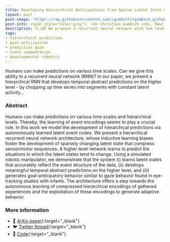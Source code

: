 ```yaml
---
title: Developing Hierarchical Anticipations from Sparse Latent State Changes
layout: post
post-image: "https://raw.githubusercontent.com/cgumbsch/cgumbsch.github.io/master/assets/images/skips.gif"
post-info: <span style="color:grey">  <b> Christian Gumbsch </b>, Maurits Adam, Birgit Elsner, Georg Martius & Martin V. Butz  </span> <br>  <span style="color:grey"> <i> IEEE ICDL </i>, 2022 </span>  [<span style="color:darkgreen">(SmartBot paper award)</span>](https://x.com/IEEE_ICDL/status/1571903478636609536){:target="_blank"} <br>  [Paper](https://arxiv.org/pdf/2206.02042.pdf){:target="_blank"}, [Code](https://github.com/CognitiveModeling/HierarchicalGateL0RD){:target="_blank"}, [Tweet](https://twitter.com/cgumbsch/status/1568131447545860097?s=20&t=D_h69wL1zwMH4VdfiRswDg){:target="_blank"}
description: TL;DR We propose a recurrent neural network with two levels that learns, in a fully self-supervised way, to make hierarchical, temporal abstract predictions about its future inputs.
tags:
- hierarchical prediction
- goal-anticipation
- predictive gaze
- event segmentation
- developmental robotics
---
```


Humans can make predictions on various time scales. Can we give this ability to a recurrent neural network (RNN)? In our paper, we present a hierarchical RNN that develops temporal abstract predictions on the higher level - by chopping up time series into segments with constant latent activity...

### Abstract

Humans can make predictions on various time scales and hierarchical levels. Thereby, the learning of event encodings seems to play a crucial role. In this work we model the development of hierarchical predictions via autonomously learned latent event codes. We present a hierarchical recurrent neural network architecture, whose inductive learning biases foster the development of sparsely changing latent state that compress sensorimotor sequences. A higher level network learns to predict the situations in which the latent states tend to change. Using a simulated robotic manipulator, we demonstrate that the system (i) learns latent states that accurately reflect the event structure of the data, (ii) develops meaningful temporal abstract predictions on the higher level, and (iii) generates goal-anticipatory behavior similar to gaze behavior found in eye-tracking studies with infants. The architecture offers a step towards the autonomous learning of compressed hierarchical encodings of gathered experiences and the exploitation of these encodings to generate adaptive behavior. 

### More information
- :page_facing_up: [ArXiv paper](https://arxiv.org/pdf/2206.02042.pdf){:target="_blank"}
- :bird: [Twitter thread](https://twitter.com/cgumbsch/status/1568131447545860097?s=20&t=D_h69wL1zwMH4VdfiRswDg){:target="_blank"}
- :snake: [Code](https://github.com/CognitiveModeling/HierarchicalGateL0RD){:target="_blank"}
